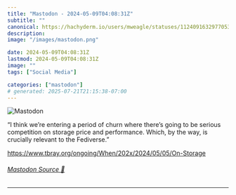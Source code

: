 ```yaml
---
title: "Mastodon - 2024-05-09T04:08:31Z"
subtitle: ""
canonical: https://hachyderm.io/users/mweagle/statuses/112409163297705324
description:
image: "/images/mastodon.png"

date: 2024-05-09T04:08:31Z
lastmod: 2024-05-09T04:08:31Z
image: ""
tags: ["Social Media"]

categories: ["mastodon"]
# generated: 2025-07-21T21:15:38-07:00
---
```

![Mastodon](/images/mastodon.png)

<p>“I think we’re entering a period of churn where there’s going to be serious competition on storage price and performance. Which, by the way, is crucially relevant to the Fediverse.”</p><p><a href="https://www.tbray.org/ongoing/When/202x/2024/05/05/On-Storage" target="_blank" rel="nofollow noopener noreferrer" translate="no"><span class="invisible">https://www.</span><span class="ellipsis">tbray.org/ongoing/When/202x/20</span><span class="invisible">24/05/05/On-Storage</span></a></p>


###### [Mastodon Source 🐘](https://hachyderm.io/@mweagle/112409163297705324)

___
